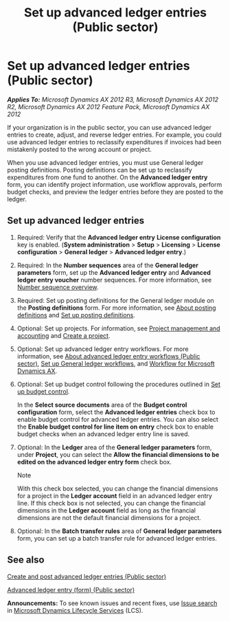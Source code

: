 ﻿---
title: Set up advanced ledger entries (Public sector)
TOCTitle: Set up advanced ledger entries (Public sector)
ms:assetid: a2007ba7-3a18-428f-9c61-afdff0ea5ee6
ms:mtpsurl: https://technet.microsoft.com/en-us/library/Hh208561(v=AX.60)
ms:contentKeyID: 36056330
ms.date: 04/18/2014
mtps_version: v=AX.60
f1_keywords:
- advanced ledger entry
---

# Set up advanced ledger entries (Public sector) 


_**Applies To:** Microsoft Dynamics AX 2012 R3, Microsoft Dynamics AX 2012 R2, Microsoft Dynamics AX 2012 Feature Pack, Microsoft Dynamics AX 2012_

If your organization is in the public sector, you can use advanced ledger entries to create, adjust, and reverse ledger entries. For example, you could use advanced ledger entries to reclassify expenditures if invoices had been mistakenly posted to the wrong account or project.

When you use advanced ledger entries, you must use General ledger posting definitions. Posting definitions can be set up to reclassify expenditures from one fund to another. On the **Advanced ledger entry** form, you can identify project information, use workflow approvals, perform budget checks, and preview the ledger entries before they are posted to the ledger.

## Set up advanced ledger entries

1.  Required: Verify that the **Advanced ledger entry** **License configuration** key is enabled. (**System administration** \> **Setup** \> **Licensing** \> **License configuration** \> **General ledger** \> **Advanced ledger entry**.)

2.  Required: In the **Number sequences** area of the **General ledger parameters** form, set up the **Advanced ledger entry** and **Advanced ledger entry voucher** number sequences. For more information, see [Number sequence overview](number-sequence-overview.md).

3.  Required: Set up posting definitions for the General ledger module on the **Posting definitions** form. For more information, see [About posting definitions](about-posting-definitions.md) and [Set up posting definitions](set-up-posting-definitions.md).

4.  Optional: Set up projects. For information, see [Project management and accounting](project-management-and-accounting.md) and [Create a project](create-a-project.md).

5.  Optional: Set up advanced ledger entry workflows. For more information, see [About advanced ledger entry workflows (Public sector)](about-advanced-ledger-entry-workflows-public-sector.md), [Set up General ledger workflows](set-up-general-ledger-workflows.md), and [Workflow for Microsoft Dynamics AX](workflow-for-microsoft-dynamics-ax.md).

6.  Optional: Set up budget control following the procedures outlined in [Set up budget control](set-up-budget-control.md).
    
    In the **Select source documents** area of the **Budget control configuration** form, select the **Advanced ledger entries** check box to enable budget control for advanced ledger entries. You can also select the **Enable budget control for line item on entry** check box to enable budget checks when an advanced ledger entry line is saved.

7.  Optional: In the **Ledger** area of the **General ledger parameters** form, under **Project**, you can select the **Allow the financial dimensions to be edited on the advanced ledger entry form** check box.
    

    > [!NOTE]
    > <P>With this check box selected, you can change the financial dimensions for a project in the <STRONG>Ledger account</STRONG> field in an advanced ledger entry line. If this check box is not selected, you can change the financial dimensions in the <STRONG>Ledger account</STRONG> field as long as the financial dimensions are not the default financial dimensions for a project.</P>



8.  Optional: In the **Batch transfer rules** area of **General ledger parameters** form, you can set up a batch transfer rule for advanced ledger entries.

## See also

[Create and post advanced ledger entries (Public sector)](create-and-post-advanced-ledger-entries-public-sector.md)

[Advanced ledger entry (form) (Public sector)](https://technet.microsoft.com/en-us/library/hh208579\(v=ax.60\))

  
**Announcements:** To see known issues and recent fixes, use [Issue search](http://go.microsoft.com/fwlink/?linkid=389258) in [Microsoft Dynamics Lifecycle Services](http://go.microsoft.com/fwlink/?linkid=306505) (LCS).

